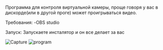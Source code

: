 Программа для контроля виртуальной камеры, проще говоря у вас в дискорде(или в другой проге) может проигрываться видео.


Требования:
-OBS studio

Запуск:
Запускаете инсталятор и он все делает за вас


![Capture](https://user-images.githubusercontent.com/58048618/143689717-7d9de201-e5d3-420e-a3eb-501deaecb0bc.PNG)
![program](https://user-images.githubusercontent.com/58048618/143689718-baa24932-c610-4ad9-8bca-c458e0183247.PNG)
